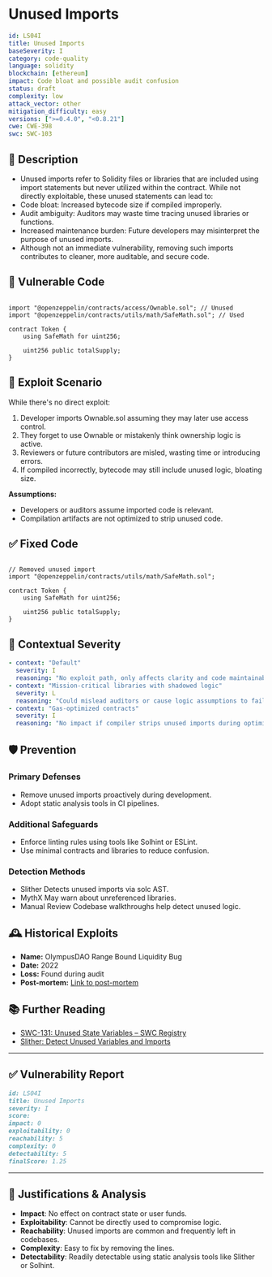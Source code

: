 # Unused Imports

```YAML
id: LS04I
title: Unused Imports 
baseSeverity: I
category: code-quality
language: solidity
blockchain: [ethereum]
impact: Code bloat and possible audit confusion
status: draft
complexity: low
attack_vector: other
mitigation_difficulty: easy
versions: [">=0.4.0", "<0.8.21"]
cwe: CWE-398
swc: SWC-103
```

## 📝 Description

- Unused imports refer to Solidity files or libraries that are included using import statements but never utilized within the contract. While not directly exploitable, these unused statements can lead to:
- Code bloat: Increased bytecode size if compiled improperly.
- Audit ambiguity: Auditors may waste time tracing unused libraries or functions.
- Increased maintenance burden: Future developers may misinterpret the purpose of unused imports.
- Although not an immediate vulnerability, removing such imports contributes to cleaner, more auditable, and secure code.

## 🚨 Vulnerable Code

```solidity

import "@openzeppelin/contracts/access/Ownable.sol"; // Unused
import "@openzeppelin/contracts/utils/math/SafeMath.sol"; // Used

contract Token {
    using SafeMath for uint256;
    
    uint256 public totalSupply;
}
```
## 🧪 Exploit Scenario

While there's no direct exploit:

1. Developer imports Ownable.sol assuming they may later use access control.
2. They forget to use Ownable or mistakenly think ownership logic is active.
3. Reviewers or future contributors are misled, wasting time or introducing errors.
4. If compiled incorrectly, bytecode may still include unused logic, bloating size.

**Assumptions:**

- Developers or auditors assume imported code is relevant.
- Compilation artifacts are not optimized to strip unused code.

## ✅ Fixed Code

```solidity

// Removed unused import
import "@openzeppelin/contracts/utils/math/SafeMath.sol";

contract Token {
    using SafeMath for uint256;

    uint256 public totalSupply;
}
```

## 🧭 Contextual Severity

```yaml
- context: "Default"
  severity: I
  reasoning: "No exploit path, only affects clarity and code maintainability."
- context: "Mission-critical libraries with shadowed logic"
  severity: L
  reasoning: "Could mislead auditors or cause logic assumptions to fail."
- context: "Gas-optimized contracts"
  severity: I
  reasoning: "No impact if compiler strips unused imports during optimization."
```
## 🛡️ Prevention

### Primary Defenses

- Remove unused imports proactively during development.
- Adopt static analysis tools in CI pipelines.

### Additional Safeguards

- Enforce linting rules using tools like Solhint or ESLint.
- Use minimal contracts and libraries to reduce confusion.

### Detection Methods

- Slither Detects unused imports via solc AST.
- MythX May warn about unreferenced libraries.
- Manual Review Codebase walkthroughs help detect unused logic.

## 🕰️ Historical Exploits

- **Name:** OlympusDAO Range Bound Liquidity Bug
- **Date:** 2022 
- **Loss:** Found during audit
- **Post-mortem:** [Link to post-mortem](https://code4rena.com/audits/2022-08-olympus-dao-contest) 
  
## 📚 Further Reading

-  [SWC-131: Unused State Variables – SWC Registry](https://swcregistry.io/docs/SWC-131)
-  [Slither: Detect Unused Variables and Imports](https://github.com/crytic/slither#check-unused-vars-imports-functions) 

---

## ✅ Vulnerability Report

```markdown
id: LS04I
title: Unused Imports 
severity: I
score:
impact: 0         
exploitability: 0 
reachability: 5   
complexity: 0     
detectability: 5  
finalScore: 1.25
```

---

## 📄 Justifications & Analysis

- **Impact**: No effect on contract state or user funds.
- **Exploitability**: Cannot be directly used to compromise logic.
- **Reachability**: Unused imports are common and frequently left in codebases.
- **Complexity**: Easy to fix by removing the lines.
- **Detectability**: Readily detectable using static analysis tools like Slither or Solhint.

